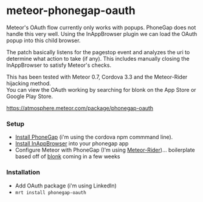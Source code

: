 meteor-phonegap-oauth
=====================


Meteor's OAuth flow currently only works with popups. PhoneGap does
not handle this very well. Using the InAppBrowser plugin we can load the
OAuth popup into this child browser.

The patch basically listens for the pagestop event and analyzes the uri to determine what action to take (if any). This includes manually closing the InAppBrowser to satisfy Meteor's checks.

This has been tested with Meteor 0.7, Cordova 3.3 and the Meteor-Rider hijacking method.  
You can view the OAuth working by searching for blonk on the App Store or Google Play Store.

https://atmosphere.meteor.com/package/phonegap-oauth


### Setup

- [Install PhoneGap](http://docs.phonegap.com/en/3.3.0/guide_cli_index.md.html#The%20Command-Line%20Interface) (i'm using the cordova npm commmand line).
- [Install InAppBrowser](http://docs.phonegap.com/en/3.3.0/cordova_inappbrowser_inappbrowser.md.html#InAppBrowser) into your phonegap app
- Configure Meteor with PhoneGap (I'm using [Meteor-Rider](https://github.com/zeroasterisk/MeteorRider))... boilerplate based off of [blonk](http://blonk.co) coming in a few weeks


### Installation

- Add OAuth package (i'm using LinkedIn)  
- `mrt install phonegap-oauth`


